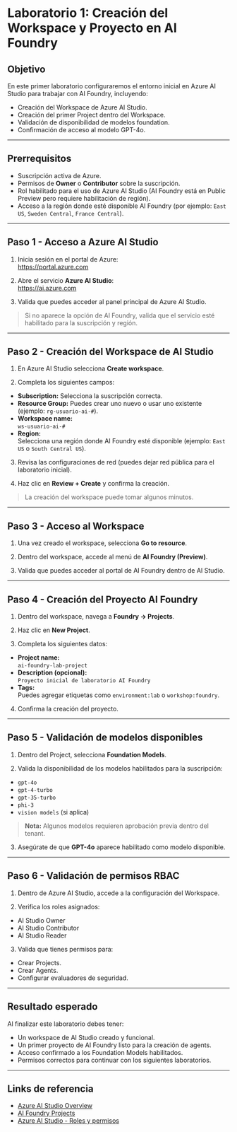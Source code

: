 # Laboratorio 1: Creación del Workspace y Proyecto en AI Foundry

## Objetivo

En este primer laboratorio configuraremos el entorno inicial en Azure AI Studio para trabajar con AI Foundry, incluyendo:

- Creación del Workspace de Azure AI Studio.
- Creación del primer Project dentro del Workspace.
- Validación de disponibilidad de modelos foundation.
- Confirmación de acceso al modelo GPT-4o.

---

## Prerrequisitos

- Suscripción activa de Azure.
- Permisos de **Owner** o **Contributor** sobre la suscripción.
- Rol habilitado para el uso de Azure AI Studio (AI Foundry está en Public Preview pero requiere habilitación de región).
- Acceso a la región donde esté disponible AI Foundry (por ejemplo: `East US`, `Sweden Central`, `France Central`).

---

## Paso 1 - Acceso a Azure AI Studio

1. Inicia sesión en el portal de Azure:  
   https://portal.azure.com

2. Abre el servicio **Azure AI Studio**:  
   https://ai.azure.com

3. Valida que puedes acceder al panel principal de Azure AI Studio.

> Si no aparece la opción de AI Foundry, valida que el servicio esté habilitado para la suscripción y región.

---

## Paso 2 - Creación del Workspace de AI Studio

1. En Azure AI Studio selecciona **Create workspace**.

2. Completa los siguientes campos:

- **Subscription:** Selecciona la suscripción correcta.
- **Resource Group:** Puedes crear uno nuevo o usar uno existente (ejemplo: `rg-usuario-ai-#`).
- **Workspace name:**  
  `ws-usuario-ai-#`
- **Region:**  
  Selecciona una región donde AI Foundry esté disponible (ejemplo: `East US` o `South Central US`).

3. Revisa las configuraciones de red (puedes dejar red pública para el laboratorio inicial).

4. Haz clic en **Review + Create** y confirma la creación.

> La creación del workspace puede tomar algunos minutos.

---

## Paso 3 - Acceso al Workspace

1. Una vez creado el workspace, selecciona **Go to resource**.

2. Dentro del workspace, accede al menú de **AI Foundry (Preview)**.

3. Valida que puedes acceder al portal de AI Foundry dentro de AI Studio.

---

## Paso 4 - Creación del Proyecto AI Foundry

1. Dentro del workspace, navega a **Foundry → Projects**.

2. Haz clic en **New Project**.

3. Completa los siguientes datos:

- **Project name:**  
  `ai-foundry-lab-project`
- **Description (opcional):**  
  `Proyecto inicial de laboratorio AI Foundry`
- **Tags:**  
  Puedes agregar etiquetas como `environment:lab` o `workshop:foundry`.

4. Confirma la creación del proyecto.

---

## Paso 5 - Validación de modelos disponibles

1. Dentro del Project, selecciona **Foundation Models**.

2. Valida la disponibilidad de los modelos habilitados para la suscripción:

- `gpt-4o`
- `gpt-4-turbo`
- `gpt-35-turbo`
- `phi-3`
- `vision models` (si aplica)

> **Nota:** Algunos modelos requieren aprobación previa dentro del tenant.

3. Asegúrate de que **GPT-4o** aparece habilitado como modelo disponible.

---

## Paso 6 - Validación de permisos RBAC

1. Dentro de Azure AI Studio, accede a la configuración del Workspace.

2. Verifica los roles asignados:

- AI Studio Owner
- AI Studio Contributor
- AI Studio Reader

3. Valida que tienes permisos para:

- Crear Projects.
- Crear Agents.
- Configurar evaluadores de seguridad.

---

## Resultado esperado

Al finalizar este laboratorio debes tener:

- Un workspace de AI Studio creado y funcional.
- Un primer proyecto de AI Foundry listo para la creación de agents.
- Acceso confirmado a los Foundation Models habilitados.
- Permisos correctos para continuar con los siguientes laboratorios.

---

## Links de referencia

- [Azure AI Studio Overview](https://learn.microsoft.com/en-us/azure/ai-studio/overview)
- [AI Foundry Projects](https://learn.microsoft.com/en-us/azure/ai-studio/foundry/projects)
- [Azure AI Studio - Roles y permisos](https://learn.microsoft.com/en-us/azure/ai-studio/roles-permissions)

